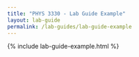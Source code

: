 ```yaml
---
title: "PHYS 3330 - Lab Guide Example"
layout: lab-guide
permalink: /lab-guides/lab-guide-example
---
```


{% include lab-guide-example.html %}